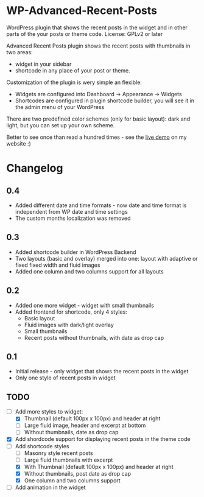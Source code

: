 # WP-Advanced-Recent-Posts
WordPress plugin that shows the recent posts in the widget and in other parts of the your posts or theme code.
License: GPLv2 or later

Advanced Recent Posts plugin shows the recent posts with thumbnails in two areas:

* widget in your sidebar
* shortcode in any place of your post or theme.

Customization of the plugin is wery simple an flexible:

* Widgets are configured into Dashboard -> Appearance -> Widgets
* Shortcodes are configured in plugin shortcode builder, you will see it in the admin menu of your WordPress

There are two predefined color schemes (only for basic layout): dark and light, but you can set up your own scheme.

Better to see once than read a hundred times - see the [live demo](http://demo.lp-tricks.com/) on my website :)

# Changelog

## 0.4
* Added different date and time formats - now date and time format is independent from WP date and time settings
* The custom months localization was removed

## 0.3
* Added shortcode builder in WordPress Backend
* Two layouts (basic and overlay) merged into one: layout with adaptive or fixed fixed width and fluid images
* Added one column and two columns support for all layouts

## 0.2
* Added one more widget  - widget with small thumbnails
* Added frontend for shortcode, only 4 styles:
  * Basic layout
  * Fluid images with dark/light overlay
  * Small thumbnails
  * Recent posts without thumbnails, with date as drop cap

## 0.1
* Initial release - only widget that shows the recent posts in the widget
* Only one style of recent posts in widget

## TODO
- [ ] Add more styles to widget:
  - [x] Thumbnail (default 100px x 100px) and header at right
  - [ ] Large fluid image, header and excerpt at bottom
  - [ ] Without thumbnails, date as drop cap  
- [x] Add shordcode support for displaying recent posts in the theme code
- [ ] Add shortcode styles
  - [ ] Masonry style recent posts
  - [ ] Large fluid thumbnails with excerpt
  - [x] With Thumbnail (default 100px x 100px) and header at right
  - [x] Without thumbnails, post date as drop cap
  - [x] One column and two columns support
- [ ] Add animation in the widget